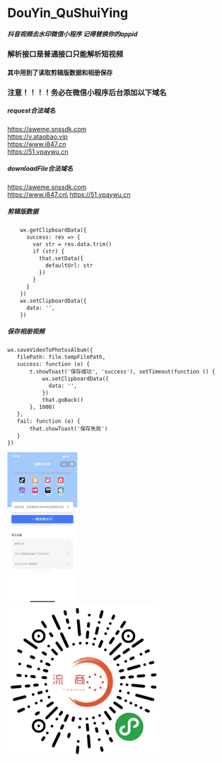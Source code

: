 # DouYin_QuShuiYing
##### 抖音视频去水印微信小程序 记得替换你的appid
### 解析接口是普通接口只能解析短视频
#### 其中用到了读取剪辑版数据和相册保存
### 注意！！！！务必在微信小程序后台添加以下域名
##### request合法域名
https://aweme.snssdk.com \
https://v.ataobao.vip \
https://www.i847.cn \
https://51.vpaywu.cn
##### downloadFile合法域名
https://aweme.snssdk.com \
https://www.i847.cn\
https://51.vpaywu.cn

##### 剪辑版数据
```
    wx.getClipboardData({
      success: res => {
        var str = res.data.trim()
        if (str) {
          that.setData({
            defaultUrl: str
          })
        }
      }
    })
    wx.setClipboardData({
      data: '',
    })
```
##### 保存相册视频
```
wx.saveVideoToPhotosAlbum({
   filePath: file.tempFilePath,
   success: function (o) {
       t.showToast('保存成功', 'success'), setTimeout(function () {
           wx.setClipboardData({
             data: '',
           })
           that.goBack()
       }, 1000)
   },
   fail: function (o) {
       that.showToast('保存失败')
   }
})
```

![AckyLin](https://github.com/AckyLin/DouYin_QuShuiYing/blob/master/1.png)
![AckyLin](https://github.com/AckyLin/DouYin_QuShuiYing/blob/master/2.jpg)
